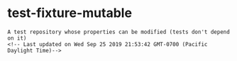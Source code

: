 # test-fixture-mutable
    A test repository whose properties can be modified (tests don't depend on it)
    <!-- Last updated on Wed Sep 25 2019 21:53:42 GMT-0700 (Pacific Daylight Time)-->